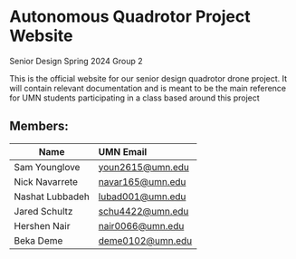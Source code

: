 # Autonomous Quadrotor Project Website
Senior Design Spring 2024 Group 2

This is the official website for our senior design quadrotor drone project. It will contain relevant documentation and is meant to be the main reference for UMN students participating in a class based around this project

## Members:
| Name              | UMN Email             |
| ----------------- | :-------------------- |
| Sam Younglove     | youn2615@umn.edu      |
| Nick Navarrete    | navar165@umn.edu      |
| Nashat Lubbadeh   | lubad001@umn.edu      |
| Jared Schultz     | schu4422@umn.edu      |
| Hershen Nair      | nair0066@umn.edu      |
| Beka Deme         | deme0102@umn.edu      |
